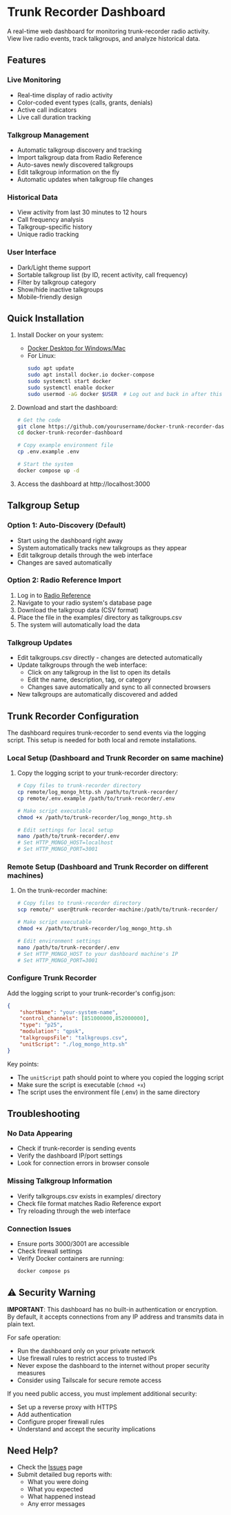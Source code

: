 # Trunk Recorder Dashboard

A real-time web dashboard for monitoring trunk-recorder radio activity. View live radio events, track talkgroups, and analyze historical data.

## Features

### Live Monitoring
- Real-time display of radio activity
- Color-coded event types (calls, grants, denials)
- Active call indicators
- Live call duration tracking

### Talkgroup Management
- Automatic talkgroup discovery and tracking
- Import talkgroup data from Radio Reference
- Auto-saves newly discovered talkgroups
- Edit talkgroup information on the fly
- Automatic updates when talkgroup file changes

### Historical Data
- View activity from last 30 minutes to 12 hours
- Call frequency analysis
- Talkgroup-specific history
- Unique radio tracking

### User Interface
- Dark/Light theme support
- Sortable talkgroup list (by ID, recent activity, call frequency)
- Filter by talkgroup category
- Show/hide inactive talkgroups
- Mobile-friendly design

## Quick Installation

1. Install Docker on your system:
   - [Docker Desktop for Windows/Mac](https://www.docker.com/products/docker-desktop/)
   - For Linux:
     ```bash
     sudo apt update
     sudo apt install docker.io docker-compose
     sudo systemctl start docker
     sudo systemctl enable docker
     sudo usermod -aG docker $USER  # Log out and back in after this
     ```

2. Download and start the dashboard:
   ```bash
   # Get the code
   git clone https://github.com/yourusername/docker-trunk-recorder-dashboard.git
   cd docker-trunk-recorder-dashboard

   # Copy example environment file
   cp .env.example .env

   # Start the system
   docker compose up -d
   ```

3. Access the dashboard at http://localhost:3000

## Talkgroup Setup

### Option 1: Auto-Discovery (Default)
- Start using the dashboard right away
- System automatically tracks new talkgroups as they appear
- Edit talkgroup details through the web interface
- Changes are saved automatically

### Option 2: Radio Reference Import
1. Log in to [Radio Reference](https://www.radioreference.com)
2. Navigate to your radio system's database page
3. Download the talkgroup data (CSV format)
4. Place the file in the examples/ directory as talkgroups.csv
5. The system will automatically load the data

### Talkgroup Updates
- Edit talkgroups.csv directly - changes are detected automatically
- Update talkgroups through the web interface:
  * Click on any talkgroup in the list to open its details
  * Edit the name, description, tag, or category
  * Changes save automatically and sync to all connected browsers
- New talkgroups are automatically discovered and added

## Trunk Recorder Configuration

The dashboard requires trunk-recorder to send events via the logging script. This setup is needed for both local and remote installations.

### Local Setup (Dashboard and Trunk Recorder on same machine)

1. Copy the logging script to your trunk-recorder directory:
   ```bash
   # Copy files to trunk-recorder directory
   cp remote/log_mongo_http.sh /path/to/trunk-recorder/
   cp remote/.env.example /path/to/trunk-recorder/.env

   # Make script executable
   chmod +x /path/to/trunk-recorder/log_mongo_http.sh

   # Edit settings for local setup
   nano /path/to/trunk-recorder/.env
   # Set HTTP_MONGO_HOST=localhost
   # Set HTTP_MONGO_PORT=3001
   ```

### Remote Setup (Dashboard and Trunk Recorder on different machines)

1. On the trunk-recorder machine:
   ```bash
   # Copy files to trunk-recorder directory
   scp remote/* user@trunk-recorder-machine:/path/to/trunk-recorder/

   # Make script executable
   chmod +x /path/to/trunk-recorder/log_mongo_http.sh

   # Edit environment settings
   nano /path/to/trunk-recorder/.env
   # Set HTTP_MONGO_HOST to your dashboard machine's IP
   # Set HTTP_MONGO_PORT=3001
   ```

### Configure Trunk Recorder

Add the logging script to your trunk-recorder's config.json:

```json
{
    "shortName": "your-system-name",
    "control_channels": [851000000,852000000],
    "type": "p25",
    "modulation": "qpsk",
    "talkgroupsFile": "talkgroups.csv",
    "unitScript": "./log_mongo_http.sh"
}
```

Key points:
- The `unitScript` path should point to where you copied the logging script
- Make sure the script is executable (`chmod +x`)
- The script uses the environment file (.env) in the same directory

## Troubleshooting

### No Data Appearing
- Check if trunk-recorder is sending events
- Verify the dashboard IP/port settings
- Look for connection errors in browser console

### Missing Talkgroup Information
- Verify talkgroups.csv exists in examples/ directory
- Check file format matches Radio Reference export
- Try reloading through the web interface

### Connection Issues
- Ensure ports 3000/3001 are accessible
- Check firewall settings
- Verify Docker containers are running:
  ```bash
  docker compose ps
  ```

## ⚠️ Security Warning

**IMPORTANT**: This dashboard has no built-in authentication or encryption. By default, it accepts connections from any IP address and transmits data in plain text.

For safe operation:
- Run the dashboard only on your private network
- Use firewall rules to restrict access to trusted IPs
- Never expose the dashboard to the internet without proper security measures
- Consider using Tailscale for secure remote access

If you need public access, you must implement additional security:
- Set up a reverse proxy with HTTPS
- Add authentication
- Configure proper firewall rules
- Understand and accept the security implications

## Need Help?

- Check the [Issues](https://github.com/yourusername/docker-trunk-recorder-dashboard/issues) page
- Submit detailed bug reports with:
  * What you were doing
  * What you expected
  * What happened instead
  * Any error messages
